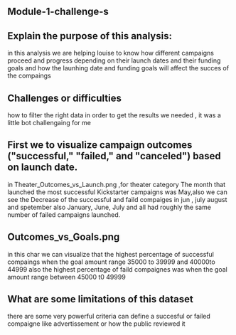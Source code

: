 ## Module-1-challenge-s

## Explain the purpose of this analysis:
in this analysis we are helping louise to know how different campaigns proceed and progress depending on their launch dates and their funding goals and how the launhing date and funding goals will affect the succes of the compaings 
 
 ## Challenges or difficulties 
 how to filter the right data in order to get the results we needed , it was a little bot challengaing for me 
 
 
 ## First we to visualize campaign outcomes ("successful," "failed," and "canceled") based on launch date. 
  in Theater_Outcomes_vs_Launch.png ,for theater category The month that launched the most successful Kickstarter campaigns was May,also we can see the Decrease of the successful and faild compaiges in jun , july august and spetember also January, June, July and all had roughly the same number of failed campaigns launched. 
## Outcomes_vs_Goals.png 
in this char we can visualize that the highest percentage of successful compaings when the goal amount range 35000 to 39999 and 40000to 44999 also the highest percentage of faild compaignes was when the goal amount range between 45000 t0 49999

## What are some limitations of this dataset 
there are some very powerful criteria can define a succesful or failed compaigne like advertissement or how the public reviewed it

